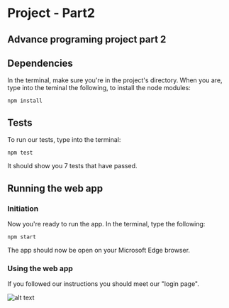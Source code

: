 # Project - Part2
## Advance programing project part 2
## Dependencies
In the terminal, make sure you're in the project's directory. When you are, type into the teminal the following, to install the node modules:
```
npm install
```

## Tests
To run our tests, type into the terminal:
```
npm test
```

It should show you 7 tests that have passed.
## Running the web app
### Initiation
Now you're ready to run the app. In the terminal, type the following:
```
npm start
```

The app should now be open on your Microsoft Edge browser.
### Using the web app
If you followed our instructions you should meet our "login page".

![alt text](https://media.giphy.com/media/v1.Y2lkPTc5MGI3NjExZm5qZWpqZHdoZjUwc256YzVmbmhvYzF3djdnbHdqdmN0d21nY2QyZCZlcD12MV9pbnRlcm5hbF9naWZfYnlfaWQmY3Q9Zw/QDjpIL6oNCVZ4qzGs7/giphy.gif)
